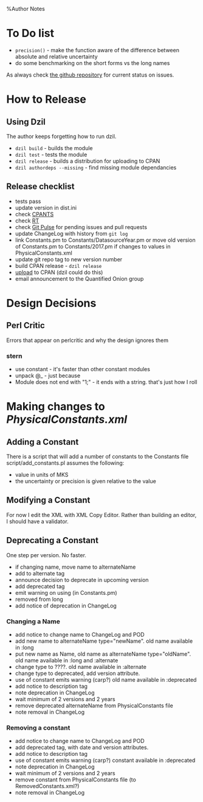 %Author Notes

# To Do list

* ```precision()``` - make the function aware of the difference between 
absolute and relative uncertainty
* do some benchmarking on the short forms vs the long names

As always check 
[the github repository](https://github.com/duffee/Astro-Constants/issues "Astro::Constants issues")
for current status on issues.


# How to Release

## Using Dzil

The author keeps forgetting how to run dzil.

* ```dzil build```	- builds the module
* ```dzil test```		- tests the module
* ```dzil release```	- builds a distribution for uploading to CPAN
* ```dzil authordeps --missing```	- find missing module dependancies

## Release checklist

* tests pass
* update version in dist.ini
* check [CPANTS](http://matrix.cpantesters.org/?dist=Astro-Constants)
* check [RT](https://rt.cpan.org/Public/Dist/Display.html?Name=Astro-Constants)
* check [Git Pulse](https://github.com/duffee/Astro-Constants/pulse/monthly) for pending issues and pull requests
* update ChangeLog with history from ```git log```
* link Constants.pm to Constants/DatasourceYear.pm or move old version of Constants.pm to Constants/2017.pm if changes to values in PhysicalConstants.xml
* update git repo tag to new version number
* build CPAN release - ```dzil release```
* [upload](https://pause.perl.org/pause/authenquery?ACTION=add_uri) to CPAN (dzil could do this)
* email announcement to the Quantified Onion group

# Design Decisions

## Perl Critic

Errors that appear on perlcritic and why the design ignores them

### stern
* use constant	- it's faster than other constant modules
* unpack @_		- just because
* Module does not end with "1;"	- it ends with a string.  that's just how I roll


# Making changes to *PhysicalConstants.xml*

## Adding a Constant

There is a script that will add a number of constants to the Constants file
 script/add_constants.pl
assumes the following:
* value in units of MKS
* the uncertainty or precision is given relative to the value

## Modifying a Constant

For now I edit the XML with XML Copy Editor.
Rather than building an editor, I should have a validator.

## Deprecating a Constant

One step per version.  No faster.

* if changing name, move name to alternateName
* add to alternate tag
* announce decision to deprecate in upcoming version
* add deprecated tag
 * emit warning on using (in Constants.pm)
 * removed from long
* add notice of deprecation in ChangeLog

### Changing a Name

* add notice to change name to ChangeLog and POD
 * add new name to alternateName type="newName".  old name available in :long
* put new name as Name, old name as alternateName type="oldName".  old name available in :long and :alternate
* change type to ????.  old name available in :alternate
* change type to deprecated, add version attribute.  
 * use of constant emits warning (carp?)  old name available in :deprecated
 * add notice to description tag
 * note deprecation in ChangeLog
* wait minimum of 2 versions and 2 years
* remove deprecated alternateName from PhysicalConstants file
 * note removal in ChangeLog

### Removing a constant

* add notice to change name to ChangeLog and POD
* add deprecated tag, with date and version attributes.  
 * add notice to description tag
 * use of constant emits warning (carp?)  constant available in :deprecated
 * note deprecation in ChangeLog
* wait minimum of 2 versions and 2 years
* remove constant from PhysicalConstants file (to RemovedConstants.xml?)
 * note removal in ChangeLog

